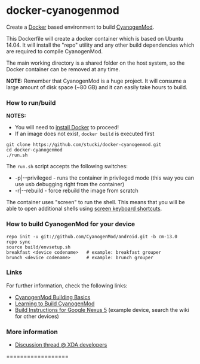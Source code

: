 docker-cyanogenmod
==================

Create a [Docker] based environment to build [CyanogenMod].

This Dockerfile will create a docker container which is based on Ubuntu 14.04.
It will install the "repo" utility and any other build dependencies which are required to compile CyanogenMod.

The main working directory is a shared folder on the host system, so the Docker container can be removed at any time.

**NOTE:** Remember that CyanogenMod is a huge project. It will consume a large amount of disk space (~80 GB) and it can easily take hours to build.

### How to run/build

**NOTES:**
* You will need to [install Docker][Docker_Installation] to proceed!
* If an image does not exist, ```docker build``` is executed first

```
git clone https://github.com/stucki/docker-cyanogenmod.git
cd docker-cyanogenmod
./run.sh
```

The `run.sh` script accepts the following switches:

* -p|--privileged - runs the container in privileged mode (this way you can use usb debugging right from the container)
* -r|--rebuild - force rebuild the image from scratch

The container uses "screen" to run the shell. This means that you will be able to open additional shells using [screen keyboard shortcuts][Screen_Shortcuts].

### How to build CyanogenMod for your device

```
repo init -u git://github.com/CyanogenMod/android.git -b cm-13.0
repo sync
source build/envsetup.sh
breakfast <device codename>   # example: breakfast grouper
brunch <device codename>      # example: brunch grouper
```

### Links

For further information, check the following links:

* [CyanogenMod Building Basics][Cyanogenmod_Building_Basics]
* [Learning to Build CyanogenMod][Learning_to_Build_CM]
* [Build Instructions for Google Nexus 5][CyanogenMod_Build_Nexus5] (example device, search the wiki for other devices)

### More information

* [Discussion thread @ XDA developers]

==================

[Docker]:                      https://www.docker.io/
[CyanogenMod]:                 http://www.cyanogenmod.org/
[Docker_Installation]:         https://www.docker.io/gettingstarted/
[Screen_Shortcuts]:            http://www.pixelbeat.org/lkdb/screen.html
[CyanogenMod_Building_Basics]: http://wiki.cyanogenmod.org/w/Doc:_Building_Basics
[Learning_to_Build_CM]:        http://wiki.cyanogenmod.org/w/Development#Learning_To_Build_CM
[CyanogenMod_Build_Nexus5]:    http://wiki.cyanogenmod.org/w/Build_for_hammerhead
[Discussion thread @ XDA developers]: http://forum.xda-developers.com/showthread.php?t=2650345
[dotcloud/docker#2224]:        https://github.com/dotcloud/docker/issues/2224
